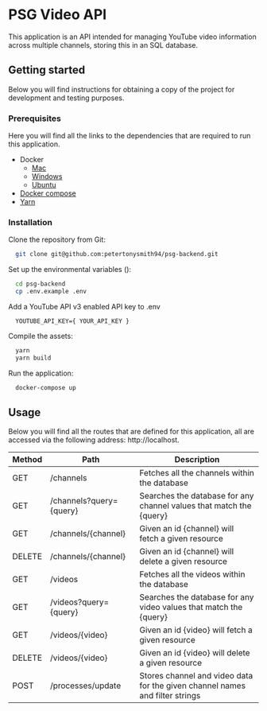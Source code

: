 # PSG Video API

This application is an API intended for managing YouTube video information across multiple channels, storing this in an SQL database.

## Getting started

Below you will find instructions for obtaining a copy of the project for development and testing purposes.

### Prerequisites

Here you will find all the links to the dependencies that are required to run this application.

* Docker
  * [Mac](https://docs.docker.com/docker-for-mac/)
  * [Windows](https://docs.docker.com/docker-for-windows/install/)
  * [Ubuntu](https://docs.docker.com/install/linux/docker-ce/ubuntu/)
* [Docker compose](https://docs.docker.com/compose/install/)
* [Yarn](https://classic.yarnpkg.com/en/docs/install#debian-stable)

### Installation

Clone the repository from Git:
``` bash
  git clone git@github.com:petertonysmith94/psg-backend.git
```

Set up the environmental variables ():
``` bash
  cd psg-backend
  cp .env.example .env
```

Add a YouTube API v3 enabled API key to .env
``` text
  YOUTUBE_API_KEY={ YOUR_API_KEY }
```

Compile the assets:
``` bash
  yarn
  yarn build
```

Run the application:
``` bash
  docker-compose up
```

## Usage

Below you will find all the routes that are defined for this application, all are accessed via the following address: http://localhost.

Method  | Path                    | Description                                                                   |
------- | ----------------------- | ----------------------------------------------------------------------------- |
GET     | /channels               | Fetches all the channels within the database                                  |
GET     | /channels?query={query} | Searches the database for any channel values that match the {query}           |
GET     | /channels/{channel}     | Given an id {channel} will fetch a given resource                             |
DELETE  | /channels/{channel}     | Given an id {channel} will delete a given resource                            |
GET     | /videos                 | Fetches all the videos within the database                                    |
GET     | /videos?query={query}   | Searches the database for any video values that match the {query}             |
GET     | /videos/{video}         | Given an id {video} will fetch a given resource                               |
DELETE  | /videos/{video}         | Given an id {video} will delete a given resource                              |
POST    | /processes/update       | Stores channel and video data for the given channel names and filter strings  |
